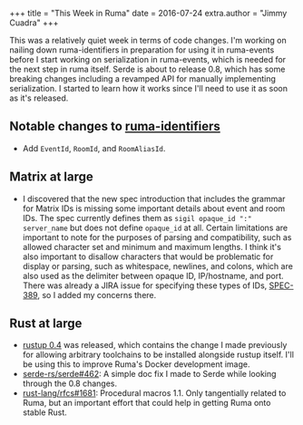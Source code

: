 +++
title = "This Week in Ruma"
date = 2016-07-24
extra.author = "Jimmy Cuadra"
+++

This was a relatively quiet week in terms of code changes.
I'm working on nailing down ruma-identifiers in preparation for using it in ruma-events before I start working on serialization in ruma-events, which is needed for the next step in ruma itself.
Serde is about to release 0.8, which has some breaking changes including a revamped API for manually implementing serialization.
I started to learn how it works since I'll need to use it as soon as it's released.

## Notable changes to [ruma-identifiers](https://github.com/ruma/ruma-identifiers)

* Add `EventId`, `RoomId`, and `RoomAliasId`.

## Matrix at large

* I discovered that the new spec introduction that includes the grammar for Matrix IDs is missing some important details about event and room IDs.
  The spec currently defines them as `sigil opaque_id ":" server_name` but does not define `opaque_id` at all.
  Certain limitations are important to note for the purposes of parsing and compatibility, such as allowed character set and minimum and maximum lengths.
  I think it's also important to disallow characters that would be problematic for display or parsing, such as whitespace, newlines, and colons, which are also used as the delimiter between opaque ID, IP/hostname, and port.
  There was already a JIRA issue for specifying these types of IDs, [SPEC-389](https://matrix.org/jira/browse/SPEC-389), so I added my concerns there.

## Rust at large

* [rustup 0.4](https://github.com/rust-lang-nursery/rustup.rs/releases/tag/0.4.0) was released, which contains the change I made previously for allowing arbitrary toolchains to be installed alongside rustup itself.
  I'll be using this to improve Ruma's Docker development image.
* [serde-rs/serde#462](https://github.com/serde-rs/serde/pull/462): A simple doc fix I made to Serde while looking through the 0.8 changes.
* [rust-lang/rfcs#1681](https://github.com/rust-lang/rfcs/pull/1681): Procedural macros 1.1.
  Only tangentially related to Ruma, but an important effort that could help in getting Ruma onto stable Rust.
